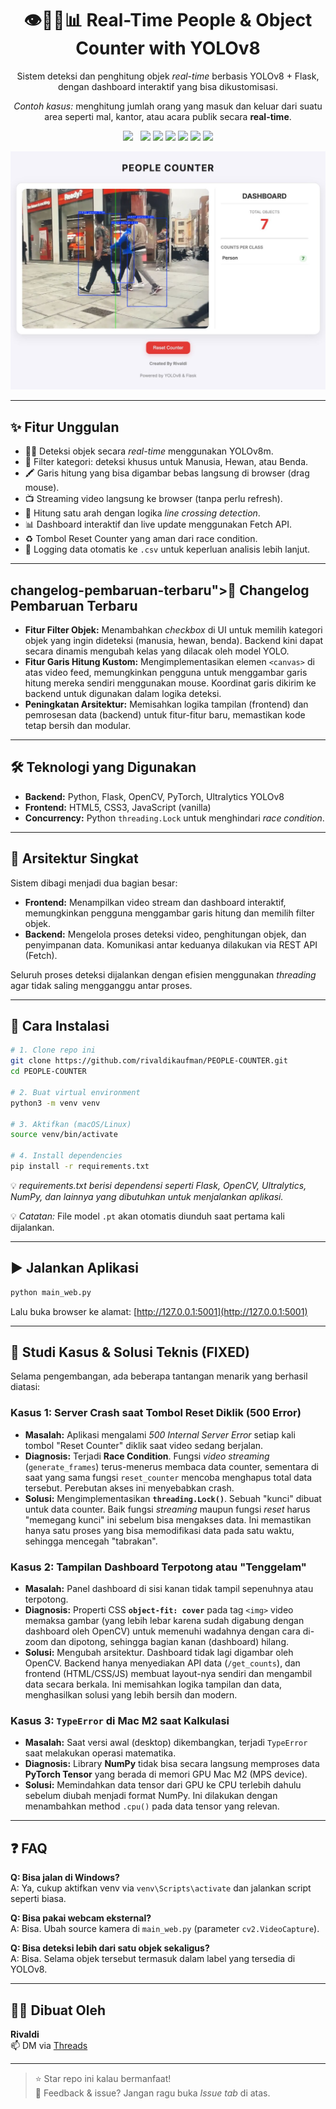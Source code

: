 <h1 align="center">👁️🚶‍♂️📊 Real-Time People & Object Counter with YOLOv8</h1>
<p align="center">Sistem deteksi dan penghitung objek <i>real-time</i> berbasis YOLOv8 + Flask, dengan dashboard interaktif yang bisa dikustomisasi.</p>
<p align="center"><i>Contoh kasus:</i> menghitung jumlah orang yang masuk dan keluar dari suatu area seperti mal, kantor, atau acara publik secara <b>real-time</b>.</p>

<p align="center">
  <a href="https://github.com/rivaldikaufman/PEOPLE-COUNTER"><img src="https://img.shields.io/github/stars/rivaldikaufman/PEOPLE-COUNTER?style=social"></a>
  &nbsp;
  <img src="https://img.shields.io/badge/Flask-000000?style=for-the-badge&logo=flask&logoColor=white" />
  <img src="https://img.shields.io/badge/PyTorch-EE4C2C?style=for-the-badge&logo=pytorch&logoColor=white" />
  <img src="https://img.shields.io/badge/OpenCV-5C3EE8?style=for-the-badge&logo=opencv&logoColor=white" />
  <img src="https://img.shields.io/badge/YOLOv8-FFCC00?style=for-the-badge&logo=github&logoColor=black" />
  <img src="https://img.shields.io/badge/JavaScript-F7DF1E?style=for-the-badge&logo=javascript&logoColor=black" />
  <img src="https://img.shields.io/badge/HTML/CSS-E34F26?style=for-the-badge&logo=html5&logoColor=white" />
</p>

<p align="center">
<img src="SCREENSHOT.jpeg" alt="Live Demo Aplikasi" width="700"/>
</p>

-----

## ✨ Fitur Unggulan

- 🚶‍♂️ Deteksi objek secara *real-time* menggunakan YOLOv8m.  
- 🧠 Filter kategori: deteksi khusus untuk Manusia, Hewan, atau Benda.  
- 🖍️ Garis hitung yang bisa digambar bebas langsung di browser (drag mouse).  
- 📺 Streaming video langsung ke browser (tanpa perlu refresh).  
- 🔄 Hitung satu arah dengan logika *line crossing detection*.  
- 📊 Dashboard interaktif dan live update menggunakan Fetch API.  
- ♻️ Tombol Reset Counter yang aman dari race condition.  
- 📁 Logging data otomatis ke `.csv` untuk keperluan analisis lebih lanjut.

-----

## changelog-pembaruan-terbaru">📜 Changelog Pembaruan Terbaru

  * **Fitur Filter Objek:** Menambahkan *checkbox* di UI untuk memilih kategori objek yang ingin dideteksi (manusia, hewan, benda). Backend kini dapat secara dinamis mengubah kelas yang dilacak oleh model YOLO.
  * **Fitur Garis Hitung Kustom:** Mengimplementasikan elemen `<canvas>` di atas video feed, memungkinkan pengguna untuk menggambar garis hitung mereka sendiri menggunakan mouse. Koordinat garis dikirim ke backend untuk digunakan dalam logika deteksi.
  * **Peningkatan Arsitektur:** Memisahkan logika tampilan (frontend) dan pemrosesan data (backend) untuk fitur-fitur baru, memastikan kode tetap bersih dan modular.

-----

## 🛠️ Teknologi yang Digunakan

  * **Backend:** Python, Flask, OpenCV, PyTorch, Ultralytics YOLOv8
  * **Frontend:** HTML5, CSS3, JavaScript (vanilla)
  * **Concurrency:** Python `threading.Lock` untuk menghindari *race condition*.

-----

## 🧠 Arsitektur Singkat

Sistem dibagi menjadi dua bagian besar:

- **Frontend:** Menampilkan video stream dan dashboard interaktif, memungkinkan pengguna menggambar garis hitung dan memilih filter objek.  
- **Backend:** Mengelola proses deteksi video, penghitungan objek, dan penyimpanan data. Komunikasi antar keduanya dilakukan via REST API (Fetch).

Seluruh proses deteksi dijalankan dengan efisien menggunakan *threading* agar tidak saling mengganggu antar proses.

-----

## 🚀 Cara Instalasi

```bash
# 1. Clone repo ini
git clone https://github.com/rivaldikaufman/PEOPLE-COUNTER.git
cd PEOPLE-COUNTER

# 2. Buat virtual environment
python3 -m venv venv

# 3. Aktifkan (macOS/Linux)
source venv/bin/activate

# 4. Install dependencies
pip install -r requirements.txt
```

💡 *requirements.txt berisi dependensi seperti Flask, OpenCV, Ultralytics, NumPy, dan lainnya yang dibutuhkan untuk menjalankan aplikasi.*

💡 *Catatan:* File model `.pt` akan otomatis diunduh saat pertama kali dijalankan.

-----

## ▶️ Jalankan Aplikasi

```bash
python main_web.py
```

Lalu buka browser ke alamat: [http://127.0.0.1:5001](http://127.0.0.1:5001)

-----

## 🐞 Studi Kasus & Solusi Teknis (FIXED)

Selama pengembangan, ada beberapa tantangan menarik yang berhasil diatasi:

### Kasus 1: Server Crash saat Tombol Reset Diklik (500 Error)

  * **Masalah:** Aplikasi mengalami *500 Internal Server Error* setiap kali tombol "Reset Counter" diklik saat video sedang berjalan.
  * **Diagnosis:** Terjadi **Race Condition**. Fungsi *video streaming* (`generate_frames`) terus-menerus membaca data counter, sementara di saat yang sama fungsi `reset_counter` mencoba menghapus total data tersebut. Perebutan akses ini menyebabkan crash.
  * **Solusi:** Mengimplementasikan **`threading.Lock()`**. Sebuah "kunci" dibuat untuk data counter. Baik fungsi *streaming* maupun fungsi *reset* harus "memegang kunci" ini sebelum bisa mengakses data. Ini memastikan hanya satu proses yang bisa memodifikasi data pada satu waktu, sehingga mencegah "tabrakan".

### Kasus 2: Tampilan Dashboard Terpotong atau "Tenggelam"

  * **Masalah:** Panel dashboard di sisi kanan tidak tampil sepenuhnya atau terpotong.
  * **Diagnosis:** Properti CSS **`object-fit: cover`** pada tag `<img>` video memaksa gambar (yang lebih lebar karena sudah digabung dengan dashboard oleh OpenCV) untuk memenuhi wadahnya dengan cara di-zoom dan dipotong, sehingga bagian kanan (dashboard) hilang.
  * **Solusi:** Mengubah arsitektur. Dashboard tidak lagi digambar oleh OpenCV. Backend hanya menyediakan API data (`/get_counts`), dan frontend (HTML/CSS/JS) membuat layout-nya sendiri dan mengambil data secara berkala. Ini memisahkan logika tampilan dan data, menghasilkan solusi yang lebih bersih dan modern.

### Kasus 3: `TypeError` di Mac M2 saat Kalkulasi

  * **Masalah:** Saat versi awal (desktop) dikembangkan, terjadi `TypeError` saat melakukan operasi matematika.
  * **Diagnosis:** Library **NumPy** tidak bisa secara langsung memproses data **PyTorch Tensor** yang berada di memori GPU Mac M2 (MPS device).
  * **Solusi:** Memindahkan data tensor dari GPU ke CPU terlebih dahulu sebelum diubah menjadi format NumPy. Ini dilakukan dengan menambahkan method `.cpu()` pada data tensor yang relevan.

-----

## ❓ FAQ

**Q: Bisa jalan di Windows?**  
A: Ya, cukup aktifkan venv via `venv\Scripts\activate` dan jalankan script seperti biasa.

**Q: Bisa pakai webcam eksternal?**  
A: Bisa. Ubah source kamera di `main_web.py` (parameter `cv2.VideoCapture`).

**Q: Bisa deteksi lebih dari satu objek sekaligus?**  
A: Bisa. Selama objek tersebut termasuk dalam label yang tersedia di YOLOv8.

-----

## 👨‍💻 Dibuat Oleh

**Rivaldi**  
📫 DM via [Threads](https://www.threads.net/@awpetrik)

-----

> ⭐ Star repo ini kalau bermanfaat!  
> 👀 Feedback & issue? Jangan ragu buka *Issue tab* di atas.
